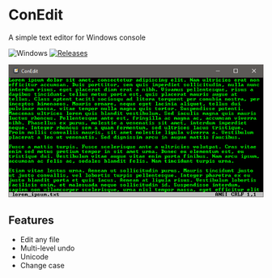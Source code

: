 ConEdit
==========

A simple text editor for Windows console

![Windows](https://img.shields.io/badge/platform-Windows-blue.svg)
[![Releases](https://img.shields.io/github/release/RadAd/ConEdit.svg)](https://github.com/RadAd/ConEdit/releases/latest)

![screenshot](docs/Screenshot.png)

Features
--------
- Edit any file
- Multi-level undo
- Unicode
- Change case
